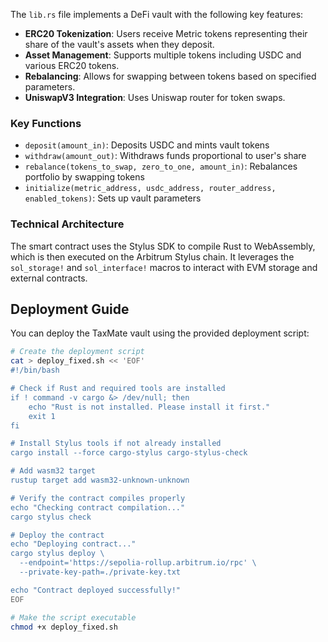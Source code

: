 
The `lib.rs` file implements a DeFi vault with the following key features:

- **ERC20 Tokenization**: Users receive Metric tokens representing their share of the vault's assets when they deposit.
- **Asset Management**: Supports multiple tokens including USDC and various ERC20 tokens.
- **Rebalancing**: Allows for swapping between tokens based on specified parameters.
- **UniswapV3 Integration**: Uses Uniswap router for token swaps.

### Key Functions

- `deposit(amount_in)`: Deposits USDC and mints vault tokens
- `withdraw(amount_out)`: Withdraws funds proportional to user's share
- `rebalance(tokens_to_swap, zero_to_one, amount_in)`: Rebalances portfolio by swapping tokens
- `initialize(metric_address, usdc_address, router_address, enabled_tokens)`: Sets up vault parameters

### Technical Architecture

The smart contract uses the Stylus SDK to compile Rust to WebAssembly, which is then executed on the Arbitrum Stylus chain. It leverages the `sol_storage!` and `sol_interface!` macros to interact with EVM storage and external contracts.

## Deployment Guide

You can deploy the TaxMate vault using the provided deployment script:

```bash
# Create the deployment script
cat > deploy_fixed.sh << 'EOF'
#!/bin/bash

# Check if Rust and required tools are installed
if ! command -v cargo &> /dev/null; then
    echo "Rust is not installed. Please install it first."
    exit 1
fi

# Install Stylus tools if not already installed
cargo install --force cargo-stylus cargo-stylus-check

# Add wasm32 target
rustup target add wasm32-unknown-unknown

# Verify the contract compiles properly
echo "Checking contract compilation..."
cargo stylus check

# Deploy the contract
echo "Deploying contract..."
cargo stylus deploy \
  --endpoint='https://sepolia-rollup.arbitrum.io/rpc' \
  --private-key-path=./private-key.txt

echo "Contract deployed successfully!"
EOF

# Make the script executable
chmod +x deploy_fixed.sh